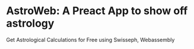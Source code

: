 # AstroWeb: A Preact App to show off astrology

Get Astrological Calculations for Free using Swisseph, Webassembly
